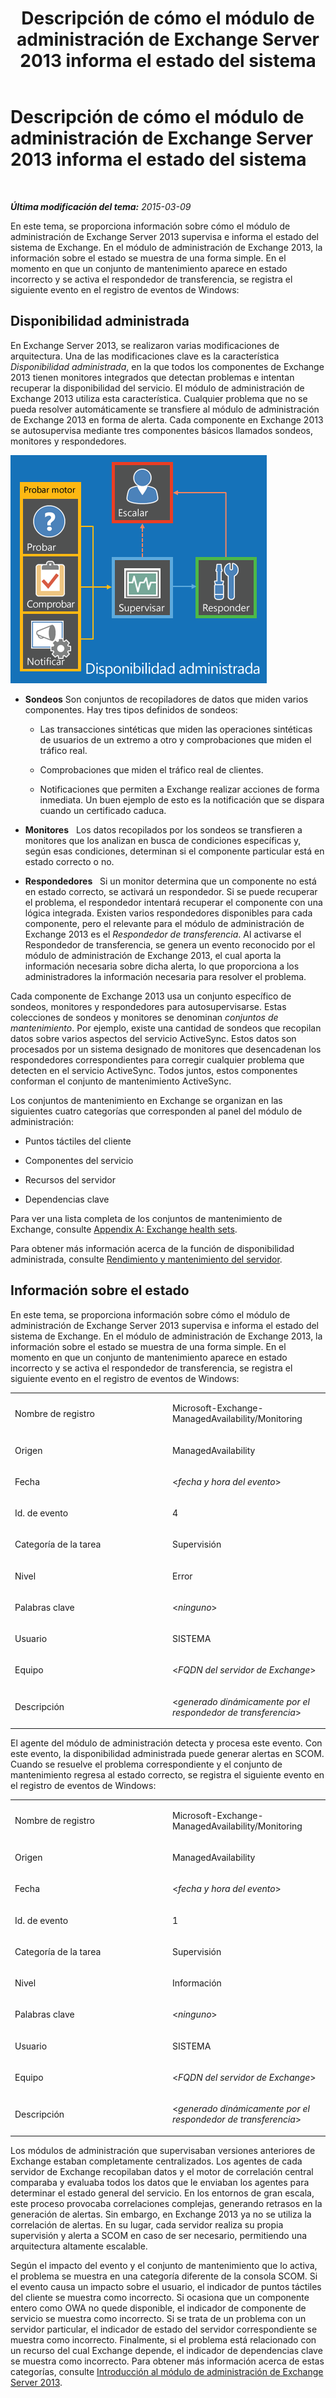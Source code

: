 ﻿---
title: Descripción de cómo el módulo de administración de Exchange Server 2013 informa el estado del sistema
TOCTitle: Descripción de cómo el módulo de administración de Exchange Server 2013 informa el estado del sistema
ms:assetid: 6ca8847f-93fe-458d-bd43-7afad7fdd2f4
ms:mtpsurl: https://technet.microsoft.com/es-es/library/Dn195910(v=EXCHG.150)
ms:contentKeyID: 53181938
ms.date: 04/03/2015
mtps_version: v=EXCHG.150
ms.translationtype: HT
---

# Descripción de cómo el módulo de administración de Exchange Server 2013 informa el estado del sistema

 

_**Última modificación del tema:** 2015-03-09_

En este tema, se proporciona información sobre cómo el módulo de administración de Exchange Server 2013 supervisa e informa el estado del sistema de Exchange. En el módulo de administración de Exchange 2013, la información sobre el estado se muestra de una forma simple. En el momento en que un conjunto de mantenimiento aparece en estado incorrecto y se activa el respondedor de transferencia, se registra el siguiente evento en el registro de eventos de Windows:

## Disponibilidad administrada

En Exchange Server 2013, se realizaron varias modificaciones de arquitectura. Una de las modificaciones clave es la característica *Disponibilidad administrada*, en la que todos los componentes de Exchange 2013 tienen monitores integrados que detectan problemas e intentan recuperar la disponibilidad del servicio. El módulo de administración de Exchange 2013 utiliza esta característica. Cualquier problema que no se pueda resolver automáticamente se transfiere al módulo de administración de Exchange 2013 en forma de alerta. Cada componente en Exchange 2013 se autosupervisa mediante tres componentes básicos llamados sondeos, monitores y respondedores.

![Disponibilidad administrada](images/Dn195910.dd5febae-d05e-4089-a3f5-1691b2d9a3d7(EXCHG.150).png "Disponibilidad administrada")

  - **Sondeos** Son conjuntos de recopiladores de datos que miden varios componentes. Hay tres tipos definidos de sondeos:
    
      - Las transacciones sintéticas que miden las operaciones sintéticas de usuarios de un extremo a otro y comprobaciones que miden el tráfico real.
    
      - Comprobaciones que miden el tráfico real de clientes.
    
      - Notificaciones que permiten a Exchange realizar acciones de forma inmediata. Un buen ejemplo de esto es la notificación que se dispara cuando un certificado caduca.

  - **Monitores**   Los datos recopilados por los sondeos se transfieren a monitores que los analizan en busca de condiciones específicas y, según esas condiciones, determinan si el componente particular está en estado correcto o no.

  - **Respondedores**   Si un monitor determina que un componente no está en estado correcto, se activará un respondedor. Si se puede recuperar el problema, el respondedor intentará recuperar el componente con una lógica integrada. Existen varios respondedores disponibles para cada componente, pero el relevante para el módulo de administración de Exchange 2013 es el *Respondedor de transferencia*. Al activarse el Respondedor de transferencia, se genera un evento reconocido por el módulo de administración de Exchange 2013, el cual aporta la información necesaria sobre dicha alerta, lo que proporciona a los administradores la información necesaria para resolver el problema.

Cada componente de Exchange 2013 usa un conjunto específico de sondeos, monitores y respondedores para autosupervisarse. Estas colecciones de sondeos y monitores se denominan *conjuntos de mantenimiento*. Por ejemplo, existe una cantidad de sondeos que recopilan datos sobre varios aspectos del servicio ActiveSync. Estos datos son procesados por un sistema designado de monitores que desencadenan los respondedores correspondientes para corregir cualquier problema que detecten en el servicio ActiveSync. Todos juntos, estos componentes conforman el conjunto de mantenimiento ActiveSync.

Los conjuntos de mantenimiento en Exchange se organizan en las siguientes cuatro categorías que corresponden al panel del módulo de administración:

  - Puntos táctiles del cliente

  - Componentes del servicio

  - Recursos del servidor

  - Dependencias clave

Para ver una lista completa de los conjuntos de mantenimiento de Exchange, consulte [Appendix A: Exchange health sets](appendix-a-exchange-health-sets.md).

Para obtener más información acerca de la función de disponibilidad administrada, consulte [Rendimiento y mantenimiento del servidor](https://technet.microsoft.com/es-es/library/jj150551\(v=exchg.150\)).

## Información sobre el estado

En este tema, se proporciona información sobre cómo el módulo de administración de Exchange Server 2013 supervisa e informa el estado del sistema de Exchange. En el módulo de administración de Exchange 2013, la información sobre el estado se muestra de una forma simple. En el momento en que un conjunto de mantenimiento aparece en estado incorrecto y se activa el respondedor de transferencia, se registra el siguiente evento en el registro de eventos de Windows:


<table>
<colgroup>
<col style="width: 50%" />
<col style="width: 50%" />
</colgroup>
<tbody>
<tr class="odd">
<td><p>Nombre de registro</p></td>
<td><p>Microsoft-Exchange-ManagedAvailability/Monitoring</p></td>
</tr>
<tr class="even">
<td><p>Origen</p></td>
<td><p>ManagedAvailability</p></td>
</tr>
<tr class="odd">
<td><p>Fecha</p></td>
<td><p>&lt;<em>fecha y hora del evento</em>&gt;</p></td>
</tr>
<tr class="even">
<td><p>Id. de evento</p></td>
<td><p>4</p></td>
</tr>
<tr class="odd">
<td><p>Categoría de la tarea</p></td>
<td><p>Supervisión</p></td>
</tr>
<tr class="even">
<td><p>Nivel</p></td>
<td><p>Error</p></td>
</tr>
<tr class="odd">
<td><p>Palabras clave</p></td>
<td><p>&lt;<em>ninguno</em>&gt;</p></td>
</tr>
<tr class="even">
<td><p>Usuario</p></td>
<td><p>SISTEMA</p></td>
</tr>
<tr class="odd">
<td><p>Equipo</p></td>
<td><p>&lt;<em>FQDN del servidor de Exchange</em>&gt;</p></td>
</tr>
<tr class="even">
<td><p>Descripción</p></td>
<td><p>&lt;<em>generado dinámicamente por el respondedor de transferencia</em>&gt;</p></td>
</tr>
</tbody>
</table>


El agente del módulo de administración detecta y procesa este evento. Con este evento, la disponibilidad administrada puede generar alertas en SCOM. Cuando se resuelve el problema correspondiente y el conjunto de mantenimiento regresa al estado correcto, se registra el siguiente evento en el registro de eventos de Windows:


<table>
<colgroup>
<col style="width: 50%" />
<col style="width: 50%" />
</colgroup>
<tbody>
<tr class="odd">
<td><p>Nombre de registro</p></td>
<td><p>Microsoft-Exchange-ManagedAvailability/Monitoring</p></td>
</tr>
<tr class="even">
<td><p>Origen</p></td>
<td><p>ManagedAvailability</p></td>
</tr>
<tr class="odd">
<td><p>Fecha</p></td>
<td><p>&lt;<em>fecha y hora del evento</em>&gt;</p></td>
</tr>
<tr class="even">
<td><p>Id. de evento</p></td>
<td><p>1</p></td>
</tr>
<tr class="odd">
<td><p>Categoría de la tarea</p></td>
<td><p>Supervisión</p></td>
</tr>
<tr class="even">
<td><p>Nivel</p></td>
<td><p>Información</p></td>
</tr>
<tr class="odd">
<td><p>Palabras clave</p></td>
<td><p>&lt;<em>ninguno</em>&gt;</p></td>
</tr>
<tr class="even">
<td><p>Usuario</p></td>
<td><p>SISTEMA</p></td>
</tr>
<tr class="odd">
<td><p>Equipo</p></td>
<td><p>&lt;<em>FQDN del servidor de Exchange</em>&gt;</p></td>
</tr>
<tr class="even">
<td><p>Descripción</p></td>
<td><p>&lt;<em>generado dinámicamente por el respondedor de transferencia</em>&gt;</p></td>
</tr>
</tbody>
</table>


Los módulos de administración que supervisaban versiones anteriores de Exchange estaban completamente centralizados. Los agentes de cada servidor de Exchange recopilaban datos y el motor de correlación central comparaba y evaluaba todos los datos que le enviaban los agentes para determinar el estado general del servicio. En los entornos de gran escala, este proceso provocaba correlaciones complejas, generando retrasos en la generación de alertas. Sin embargo, en Exchange 2013 ya no se utiliza la correlación de alertas. En su lugar, cada servidor realiza su propia supervisión y alerta a SCOM en caso de ser necesario, permitiendo una arquitectura altamente escalable.

Según el impacto del evento y el conjunto de mantenimiento que lo activa, el problema se muestra en una categoría diferente de la consola SCOM. Si el evento causa un impacto sobre el usuario, el indicador de puntos táctiles del cliente se muestra como incorrecto. Si ocasiona que un componente entero como OWA no quede disponible, el indicador de componente de servicio se muestra como incorrecto. Si se trata de un problema con un servidor particular, el indicador de estado del servidor correspondiente se muestra como incorrecto. Finalmente, si el problema está relacionado con un recurso del cual Exchange depende, el indicador de dependencias clave se muestra como incorrecto. Para obtener más información acerca de estas categorías, consulte [Introducción al módulo de administración de Exchange Server 2013](getting-started-with-exchange-server-2013-management-pack.md).

